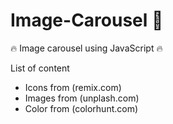 # Image-Carousel 👏
🔥 Image carousel using JavaScript 🔥

List of content 
 - Icons from (remix.com)
 - Images from (unplash.com)
 - Color from (colorhunt.com)
 
